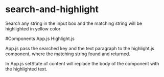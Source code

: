 # search-and-highlight
Search any string in the input box
and the matching string will be highlighted in yellow color

#Components
App.js
Highlight.js

App.js pass the searched key and the text paragraph
to the highlight.js component, where the matching 
string found and returned.

In App.js setState of content will replace the body of the 
component with the highlighted text.
